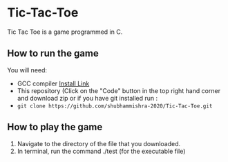 # Tic-Tac-Toe
Tic Tac Toe is a game programmed in C.
## How to run the game
You will need:
* GCC compiler [Install Link](https://gcc.gnu.org/install/) 
* This repository (Click on the "Code" button in the top right hand corner and download zip or if you have git installed run : 
* ```git clone https://github.com/shubhammishra-2020/Tic-Tac-Toe.git ```

## How to play the game
1. Navigate to the directory of the file that you downloaded.
2. In terminal, run the command ./test (for the executable file)
